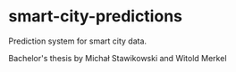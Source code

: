 # smart-city-predictions
Prediction system for smart city data.

Bachelor's thesis by Michał Stawikowski and Witold Merkel
